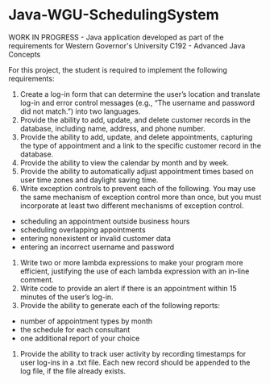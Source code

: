 # Java-WGU-SchedulingSystem
WORK IN PROGRESS - Java application developed as part of the requirements for Western Governor's University C192 - Advanced Java Concepts

For this project, the student is required to implement the following requirements:

1. Create a log-in form that can determine the user’s location and translate log-in and error control messages (e.g., “The username and password did not match.”) into two languages.
1. Provide the ability to add, update, and delete customer records in the database, including name, address, and phone number.
1. Provide the ability to add, update, and delete appointments, capturing the type of appointment and a link to the specific customer record in the database.
1. Provide the ability to view the calendar by month and by week.
1. Provide the ability to automatically adjust appointment times based on user time zones and daylight saving time.
1. Write exception controls to prevent each of the following. You may use the same mechanism of exception control more than once, but you must incorporate at least  two different mechanisms of exception control.
  * scheduling an appointment outside business hours
  * scheduling overlapping appointments
  * entering nonexistent or invalid customer data
  * entering an incorrect username and password
1. Write two or more lambda expressions to make your program more efficient, justifying the use of each lambda expression with an in-line comment.
1. Write code to provide an alert if there is an appointment within 15 minutes of the user’s log-in.
1. Provide the ability to generate each  of the following reports:
  * number of appointment types by month
  * the schedule for each consultant
  * one additional report of your choice
1. Provide the ability to track user activity by recording timestamps for user log-ins in a .txt file. Each new record should be appended to the log file, if the file already exists.
